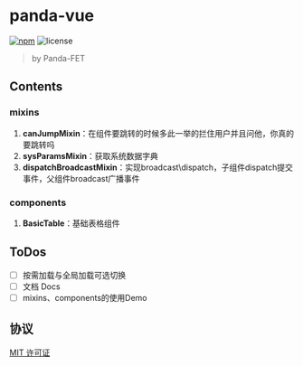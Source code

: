 # panda-vue
[![npm](https://img.shields.io/npm/v/panda-vue.svg)](https://www.npmjs.com/package/panda-vue)
![license](https://img.shields.io/github/license/jserwang/rc-bmap.svg)

> by Panda-FET



## Contents

### mixins

1. **canJumpMixin**：在组件要跳转的时候多此一举的拦住用户并且问他，你真的要跳转吗
2. **sysParamsMixin**：获取系统数据字典
3. **dispatchBroadcastMixin**：实现broadcast\dispatch，子组件dispatch提交事件，父组件broadcast广播事件



### components

1. **BasicTable**：基础表格组件

## ToDos

- [ ] 按需加载与全局加载可选切换
- [ ] 文档 Docs
- [ ] mixins、components的使用Demo

## 协议

[MIT 许可证](https://opensource.org/licenses/MIT)
